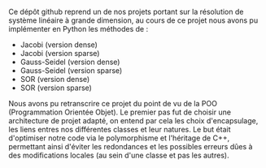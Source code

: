 Ce dépôt github reprend un de nos projets portant sur la résolution de système linéaire à grande dimension, au cours de ce projet nous avons pu implémenter en Python les méthodes de :
- Jacobi (version dense)
- Jacobi (version sparse)
- Gauss-Seidel (version dense)
- Gauss-Seidel (version sparse)
- SOR (version dense)
- SOR (version sparse)

Nous avons pu retranscrire ce projet du point de vu de la POO (Programmation Orientée Objet). 
Le premier pas fut de choisir une architecture de projet adapté, on entend par cela les choix d'encapsulage, les liens entres nos différentes classes et leur natures.
Le but était d'optimiser notre code via le polymorphisme et l'héritage de C++, permettant ainsi d'éviter les redondances et les possibles erreurs dûes à des modifications locales (au sein d'une classe et pas les autres). 
